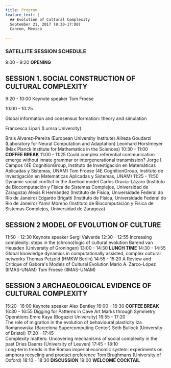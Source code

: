 ```yaml
---
title: Program
feature_text: |
  ## Evolution of Cultural Complexity
  September 21, 2017 (8:30-17:00)
  Cancun, Mexico 

---
```

### SATELLITE SESSION SCHEDULE

9:00 - 9:20  **OPENING**
## SESSION 1. SOCIAL CONSTRUCTION OF CULTURAL COMPLEXITY
9:20 - 10:00 Keynote speaker Tom Froese

10:00 - 10:25

Global information and consensus formation: theory and simulation

Francesca Lipari (Lumsa University)

Brais Alvarez-Pereira (European University Institute)
Alireza Goudarzi (Laboratory for Neural Computation and Adaptation)
Leonhard Horstmeyer (Max Planck Institute for Mathematics in the Sciences)
10:30 - 11:00   **COFFEE BREAK** 
11:00 - 11:25 
Could complex referential communication emerge without innate grammar or intergenerational transmission?
Jorge I. Campos (4E CognitionGroup, Instituto de Investigación en Matemáticas Aplicadas y Sistemas, UNAM)
Tom Froese (4E CognitionGroup, Instituto de Investigación en Matemáticas Aplicadas y Sistemas, UNAM) 
11:25 - 11:50
Dynamic social conflict in the Axelrod model
Carlos Gracia-Lázaro (Instituto de Biocomputación y Física de Sistemas Complejos, Universidad de Zaragoza)
Alexis R Hernández (Instituto de Física, Universidade Federal do Rio de Janeiro)
Edgardo Brigatti (Instituto de Física, Universidade Federal do Rio de Janeiro)
Yamir Moreno (Instituto de Biocomputación y Física de Sistemas Complejos, Universidad de Zaragoza) 
## SESSION 2   **MODEL OF EVOLUTION OF CULTURE**
11:50 - 12:30 Keynote speaker  Sergi Valverde 
12:30 - 12:55
Increasing complexity: steps in the (chrono)logic of cultural evolution
Barend van Heusden (University of Groningen)
13:00 - 14:30   **LUNCH TIME**
14:30 - 14:55   
Global knowledge dynamics in computationally assisted, complex cultural networks
Thomas Petzold  (HMKW Berlin) 
14:55 - 15:20 
A Review and Critique of Gabora's Models of Cultural Evolution
Mario A. Zarco-López (IIMAS-UNAM)
Tom Froese (IIMAS-UNAM)
## SESSION 3   **ARCHAEOLOGICAL EVIDENCE OF CULTURAL COMPLEXITY**
15:20- 16:00 Keynote speaker  Alex Bentley
16:00 - 16:30   **COFFEE BREAK**  
16:30 - 16:55 
Digging for Patterns in Cave Art Marks through Symmetry Operations
Emre Kaya (Bogazici University) 
16:55 - 17:20  
The role of migration in the evolution of behavioural plasticity
Iza Romanowska (Barcelona Supercomputing Center) 
Seth Bullock (University of Bristol) 
17:20 - 17:45  
Complexity matters: Uncovering mechanisms of social complexity in the past
Dries Daems (University of Leuven) 
17:45 - 18:10  
Long-term trends in the Roman imperial economic system: experiments on amphora recycling and product preference
Tom Brughmans (University of Oxford) 
18:10 - 18:30   **DISCUSSION** 
19:00  **WELCOME COCKTAIL** 


<!---
Knowing the controversial nature of the topic and the lack of consensus on thoses questions, we think (and know by experience?) that the best format to successfully push forward the discussion is a one day satellite with time for discussion.  

We propose a day with 8 presentation, 4 on the morning and 4 on the evening. Half of the talk will be 45min presentation+question made by the Invited Speakers, the other half will be 30min presentation+question on the submitted abstract.

We propose to end the day be a 1:30 panel discussion.

-->

